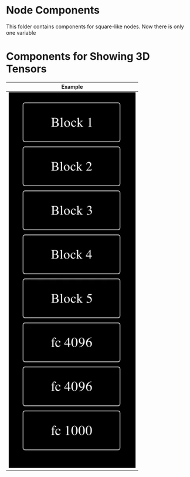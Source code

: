 # Node Components
This folder contains components for square-like nodes. Now there is only one variable

# Components for Showing 3D Tensors
|    Example    |
|:-------------:|
| ![](node.png) |